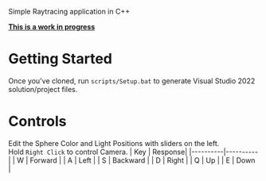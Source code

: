 Simple Raytracing application in C++

**<u>This is a work in progress</u>**

# Getting Started
Once you've cloned, run `scripts/Setup.bat` to generate Visual Studio 2022 solution/project files.

# Controls
Edit the Sphere Color and Light Positions with sliders on the left. <br>
Hold `Right Click` to control Camera.
| Key | Response|
|----------|----------|
| W   | Forward |
| A   | Left |
| S   | Backward |
| D   | Right  |
| Q   | Up |
| E   | Down |
